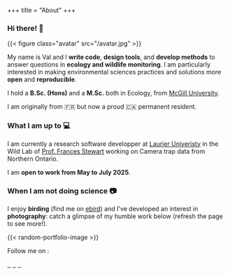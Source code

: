 +++
title = "About"
+++

### Hi there! 👋

{{< figure class="avatar" src="/avatar.jpg" >}}

My name is Val and I **write code**, **design tools**, and **develop methods** to answer questions in **ecology and wildlife monitoring**. I am particularly interested in making environmental sciences practices and solutions more **open** and **reproducible**. 

I hold a **B.Sc. (Hons)** and a **M.Sc.** both in Ecology, from [McGill University](https://www.mcgill.ca/).

I am originally from 🇫🇷 but now a proud 🇨🇦 permanent resident. 

### What I am up to 💻

I am currently a research software developper at [Laurier Univeristy](https://www.wlu.ca/) in the Wild Lab of [Prof. Frances Stewart](http://www.stewartresearch.ca/) working on Camera trap data from Northern Ontario. 

I am **open to work from May to July 2025**.

### When I am not doing science 📷

I enjoy **birding** (find me on [ebird](https://ebird.org/profile/MTM4Mzc5NA/world)) and I've developed an interest in **photography**: catch a glimpse of my humble work below (refresh the page to see more!).

{{< random-portfolio-image >}}

Follow me on :

<a href="https://github.com/vlucet/" style="display:inline;"><i class="fab fa-2x fa-github" aria-hidden="true"></i>&nbsp;&nbsp;</a>
<a href="https://bsky.app/profile/vlucet.bsky.social" style="display:inline;"><i class="fab fa-2x fa-bluesky" aria-hidden="true"></i>&nbsp;&nbsp;</a>
<a href="https://app.thestorygraph.com/profile/vlucet" style="display:inline;"><i class="fas fa-2x fa-book" aria-hidden="true"></i>&nbsp;&nbsp;</a>
